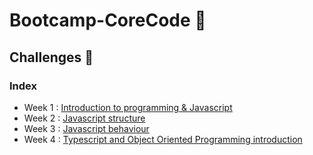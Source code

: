 # Bootcamp-CoreCode 🚀

## Challenges  🎯
### Index
- Week 1 : [Introduction to programming & Javascript](week1/indexWeek1.md)
- Week 2 : [Javascript structure](week2/indexWeek2.md)
- Week 3 : [Javascript behaviour](week3/indexWeek3.md)
- Week 4 : [Typescript and Object Oriented Programming introduction](week4/indexWeek4.md)